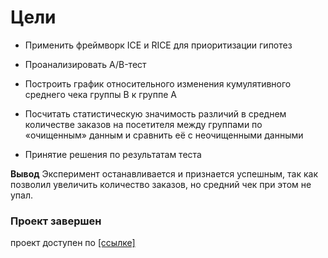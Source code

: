 
# Цели 
* Применить фреймворк ICE и RICE для приоритизации гипотез

* Проанализировать A/B-тест

* Построить график относительного изменения кумулятивного среднего чека группы B к группе A


* Посчитать статистическую значимость различий в среднем количестве заказов на посетителя между группами по «очищенным» данным и сравнить её с неочищенными данными

* Принятие решения по результатам теста



**Вывод** 
Эксперимент останавливается и признается успешным, так как позволил увеличить количество заказов, но средний чек при этом не упал.

### Проект завершен

проект доступен по [[ссылке]](https://nbviewer.org/github/Sergey-Tischenko/data_analysis//blob/4ab14819262ef666e226d5b1403d40bd9de027d3/business_indicators/business.ipynb)
